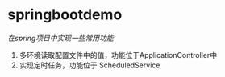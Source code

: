 # springbootdemo

*在spring项目中实现一些常用功能*

1. 多环境读取配置文件中的值，功能位于ApplicationController中
2. 实现定时任务，功能位于 ScheduledService